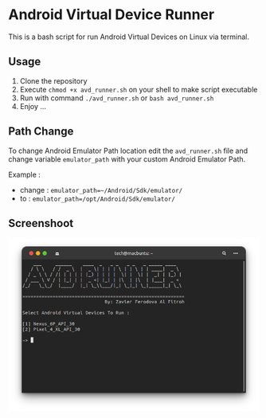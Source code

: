 # Android Virtual Device Runner

This is a bash script for run Android Virtual Devices on Linux via terminal.

## Usage
1. Clone the repository
2. Execute `chmod +x avd_runner.sh` on your shell to make script executable
3. Run with command `./avd_runner.sh` or `bash avd_runner.sh`
4. Enjoy ...

## Path Change

To change Android Emulator Path location edit the `avd_runner.sh` file and change variable `emulator_path` with your custom Android Emulator Path.

Example :
- change : `emulator_path=~/Android/Sdk/emulator/`
- to : `emulator_path=/opt/Android/Sdk/emulator/`

## Screenshoot

![Screenshoot](https://github.com/zavierferodova/AVD-Runner/blob/main/Screenshoot.png?raw=true)
